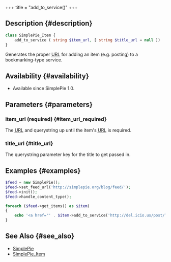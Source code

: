 +++
title = "add_to_service()"
+++

## Description {#description}

```php
class SimplePie_Item {
    add_to_service ( string $item_url, [ string $title_url = null ])
}
```

Generates the proper <abbr title="Uniform Resource Locator">URL</abbr> for adding an item (e.g. posting) to a bookmarking-type service.

## Availability {#availability}

- Available since SimplePie 1.0.

## Parameters {#parameters}

### item_url (required) {#item_url_required}

The <abbr title="Uniform Resource Locator">URL</abbr> and querystring up until the item's <abbr title="Uniform Resource Locator">URL</abbr> is required.

### title_url {#title_url}

The querystring parameter key for the title to get passed in.

## Examples {#examples}

```php
$feed = new SimplePie();
$feed->set_feed_url('http://simplepie.org/blog/feed/');
$feed->init();
$feed->handle_content_type();

foreach ($feed->get_items() as $item)
{
    echo '<a href="' . $item->add_to_service('http://del.icio.us/post/?v=4&url=', '&title=') . '">Add to Delicious</a>';
}
```

## See Also {#see_also}

- [SimplePie](@/wiki/reference/simplepie/_index.md)
- [SimplePie_Item](@/wiki/reference/simplepie_item/_index.md)
